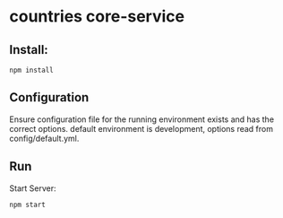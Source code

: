 # countries core-service

## Install:

```
npm install
```

## Configuration

Ensure configuration file for the running environment exists and has the correct options. default environment is development, options read from config/default.yml.

## Run

Start Server:

`npm start`

